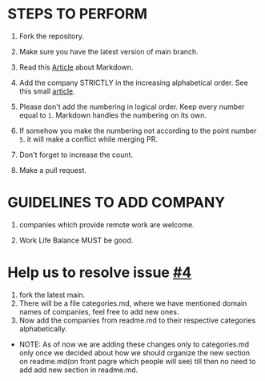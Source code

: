 # STEPS TO PERFORM

1.   Fork the repository.   

1.  Make sure you have the latest version of main branch.  

1.   Read this [Article](https://guides.github.com/features/mastering-markdown/) about Markdown.  

1.   Add the company STRICTLY in the increasing alphabetical order. See this small [article](https://support.google.com/docs/answer/3540681?hl=en&co=GENIE.Platform%3DAndroid).  

1.   Please don't add the numbering in logical order. Keep every number equal to ```1```. Markdown handles the numbering on its own.  

1.  If somehow you make the numbering not according to the point number ```5```. it will make a conflict while merging PR.

1.   Don't forget to increase the count.  

1.   Make a pull request.   

# GUIDELINES TO ADD COMPANY  

1. companies which provide remote work are welcome.  

 
3. Work Life Balance MUST be good.  

# Help us to resolve issue [#4](https://github.com/Kaustubh-Natuskar/companies-to-apply/issues/4#issue-1000096274) 

1. fork the latest main.  
2. There will be a file categories.md, where we have mentioned domain names of companies, feel free to add new ones.  
3. Now add the companies from readme.md to their respective categories alphabetically.
* NOTE: As of now we are adding these changes only to categories.md only once we decided about how we should organize the new section on readme.md(on front pagre which people will see) till then no need to add add new section in readme.md. 
